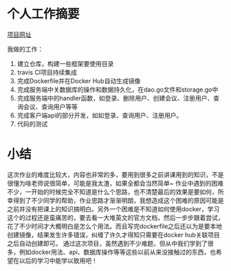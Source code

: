﻿# 个人工作摘要

[项目网址][1]

[1]: https://github.com/LeungChiHo/Agenda-Service

我做的工作：
1. 建立仓库，构建一些框架要使用目录
2. travis CI项目持续集成
3. 完成Dockerfile并在Docker Hub自动生成镜像
4. 完成服务端中关数据库的操作和数据持久化，在dao.go文件和storage.go中
5. 完成服务端中的handler函数，如登录、删除用户、创建会议、注册用户、查询会议、查询用户等等
6. 完成客户端api的部分开发，如如登录、查询用户、注册用户。
7. 代码的测试

# 小结

这次作业的难度比较大，内容也非常的多，要用到很多之前讲课用到的知识，不是很懂为啥老师说很简单，可能是我太渣，如果全都会当然简单~
作业中遇到的困难不少，一开始的时候完全不知道是什么个思路，也不清楚最后的效果是要如何，所幸得到了不少同学的帮助，作业思路才渐渐明朗，我想造成这个困难的原因可能是之前并没有把课上的知识搞明白。另外一个困难是不知道如何使用docker，学习这个的过程还是蛮痛苦的，要去看一大堆英文的官方文档，然后一步步跟着尝试，花了不少时间才大概明白是怎么个用法。而且写完dockerfile之后还以为是要本地创建镜像，结果发生许多错误，纠缠了许久才得知只需要在docker hub关联项目之后自动创建即可。
通过这次项目，虽然遇到不少难题，但从中我们学到了很多，例如docker用法、api、数据库操作等等这些以前从来没接触过的东西，也希望在以后的学习中能学以致用吧！

  
